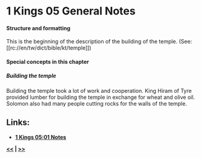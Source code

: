 # 1 Kings 05 General Notes

#### Structure and formatting

This is the beginning of the description of the building of the temple. (See: [[rc://en/tw/dict/bible/kt/temple]])

#### Special concepts in this chapter

##### Building the temple
Building the temple took a lot of work and cooperation. King Hiram of Tyre provided lumber for building the temple in exchange for wheat and olive oil. Solomon also had many people cutting rocks for the walls of the temple.
## Links:

* __[1 Kings 05:01 Notes](./01.md)__

__[<<](../04/intro.md) | [>>](../06/intro.md)__
